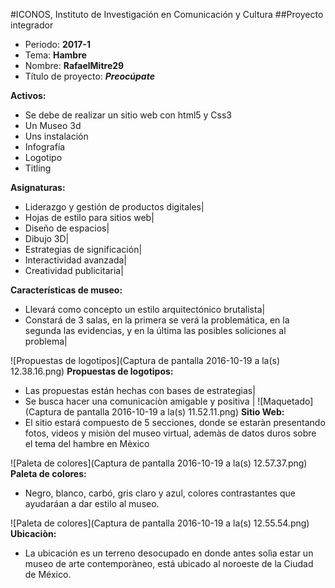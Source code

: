 #ICONOS, Instituto de Investigación en Comunicación y Cultura
##Proyecto integrador 
- Periodo: **2017-1**
- Tema: **Hambre**
- Nombre: **RafaelMitre29**
- Título de proyecto: ***Preocúpate***

**Activos:**
- Se debe de realizar un sitio web con html5 y Css3
- Un Museo 3d
- Uns instalación
- Infografía
- Logotipo
- Titling

**Asignaturas:**
- Liderazgo y gestión de productos digitales|
- Hojas de estilo para sitios web|
- Diseño de espacios|
- Dibujo 3D|
- Estrategias de significación|
- Interactividad avanzada|
- Creatividad publicitaria|

**Características de museo:**
- Llevará como concepto un estilo arquitectónico brutalista|
- Constará de 3 salas, en la primera se verá la problemática, en la segunda las evidencias, y en la última las posibles soliciones al problema|

![Propuestas de logotipos](Captura de pantalla 2016-10-19 a la(s) 12.38.16.png)
**Propuestas de logotipos:**
- Las propuestas están hechas con bases de estrategias|
- Se busca hacer una comunicaciòn amigable y positiva
|
![Maquetado](Captura de pantalla 2016-10-19 a la(s) 11.52.11.png)
**Sitio Web:**
- El sitio estará compuesto de 5 secciones, donde se estaràn presentando fotos, videos y misiòn del museo virtual, ademàs de datos duros sobre el tema del hambre en Mèxico

![Paleta de colores](Captura de pantalla 2016-10-19 a la(s) 12.57.37.png)
**Paleta de colores:**
- Negro, blanco, carbó, gris claro y azul, colores contrastantes que ayudaráan a dar estilo al museo.


![Paleta de colores](Captura de pantalla 2016-10-19 a la(s) 12.55.54.png)
**Ubicaciòn:**
- La ubicación es un terreno desocupado en donde antes solìa estar un museo de arte contemporàneo, está ubicado al noroeste de la Ciudad de México.
